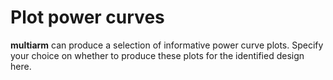 Plot power curves
=================

**multiarm** can produce a selection of informative power curve plots.
Specify your choice on whether to produce these plots for the identified
design here.
